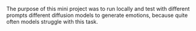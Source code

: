 The purpose of this mini project was to run locally and test with different prompts different diffusion models to generate emotions,
because quite often models struggle with this task.
